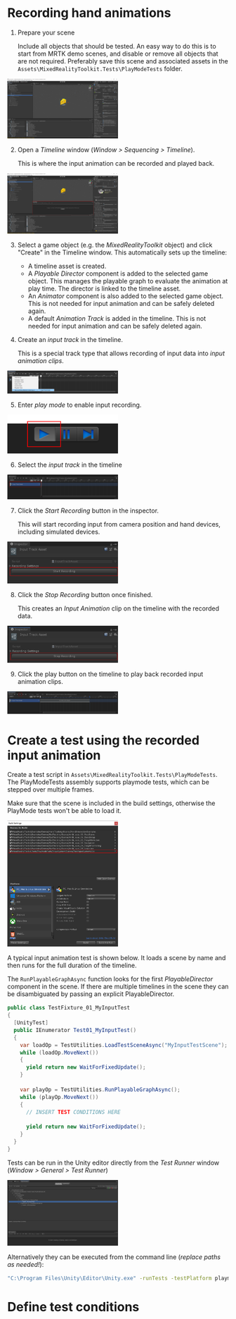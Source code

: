 # Recording hand animations

1. Prepare your scene

    Include all objects that should be tested. An easy way to do this is to start from MRTK demo scenes, and disable or remove all objects that are not required.
    Preferably save this scene and associated assets in the `Assets\MixedRealityToolkit.Tests\PlayModeTests` folder.

<a target="_blank" href="../../External/Documentation/Images/MRTK_InputTestRecording_TestScenePrep.png">
  <img src="../../External/Documentation/Images/MRTK_InputTestRecording_TestScenePrep.png" title="Hand Tracking Profile" width="50%" class="center" />
</a>

2. Open a _Timeline_ window (_Window > Sequencing > Timeline_).

    This is where the input animation can be recorded and played back.

<a target="_blank" href="../../External/Documentation/Images/MRTK_InputTestRecording_TimelineWindow.png">
  <img src="../../External/Documentation/Images/MRTK_InputTestRecording_TimelineWindow.png" title="Hand Tracking Profile" width="50%" class="center" />
</a>

3. Select a game object (e.g. the _MixedRealityToolkit_ object) and click "Create" in the Timeline window. This automatically sets up the timeline:
    * A timeline asset is created.
    * A _Playable Director_ component is added to the selected game object. This manages the playable graph to evaluate the animation at play time.
      The director is linked to the timeline asset.
    * An _Animator_ component is also added to the selected game object. This is not needed for input animation and can be safely deleted again.
    * A default _Animation Track_ is added in the timeline. This is not needed for input animation and can be safely deleted again.

4. Create an _input track_ in the timeline.

    This is a special track type that allows recording of input data into _input animation clips_.

<a target="_blank" href="../../External/Documentation/Images/MRTK_InputTestRecording_CreateInputTrack.png">
  <img src="../../External/Documentation/Images/MRTK_InputTestRecording_CreateInputTrack.png" title="Hand Tracking Profile" width="50%" class="center" />
</a>

5. Enter _play mode_ to enable input recording.

<a target="_blank" href="../../External/Documentation/Images/MRTK_InputTestRecording_EnterPlaymodeButton.png">
  <img src="../../External/Documentation/Images/MRTK_InputTestRecording_EnterPlaymodeButton.png" title="Hand Tracking Profile" width="50%" class="center" />
</a>

6. Select the _input track_ in the timeline

<a target="_blank" href="../../External/Documentation/Images/MRTK_InputTestRecording_SelectInputTrack.png">
  <img src="../../External/Documentation/Images/MRTK_InputTestRecording_SelectInputTrack.png" title="Hand Tracking Profile" width="50%" class="center" />
</a>

7. Click the _Start Recording_ button in the inspector.

    This will start recording input from camera position and hand devices, including simulated devices.

<a target="_blank" href="../../External/Documentation/Images/MRTK_InputTestRecording_StartRecordingButton.png">
  <img src="../../External/Documentation/Images/MRTK_InputTestRecording_StartRecordingButton.png" title="Hand Tracking Profile" width="50%" class="center" />
</a>

8. Click the _Stop Recording_ button once finished.

    This creates an _Input Animation_ clip on the timeline with the recorded data.

<a target="_blank" href="../../External/Documentation/Images/MRTK_InputTestRecording_StopRecordingButton.png">
  <img src="../../External/Documentation/Images/MRTK_InputTestRecording_StopRecordingButton.png" title="Hand Tracking Profile" width="50%" class="center" />
</a>

9. Click the play button on the timeline to play back recorded input animation clips.

<a target="_blank" href="../../External/Documentation/Images/MRTK_InputTestRecording_InputPlayback.png">
  <img src="../../External/Documentation/Images/MRTK_InputTestRecording_InputPlayback.png" title="Hand Tracking Profile" width="50%" class="center" />
</a>

# Create a test using the recorded input animation

Create a test script in `Assets\MixedRealityToolkit.Tests\PlayModeTests`. The PlayModeTests assembly supports playmode tests, which can be stepped over multiple frames.

Make sure that the scene is included in the build settings, otherwise the PlayMode tests won't be able to load it.

<a target="_blank" href="../../External/Documentation/Images/MRTK_InputTestRecording_BuildSettingsTestScene.png">
  <img src="../../External/Documentation/Images/MRTK_InputTestRecording_BuildSettingsTestScene.png" title="Hand Tracking Profile" width="50%" class="center" />
</a>

A typical input animation test is shown below. It loads a scene by name and then runs for the full duration of the timeline.

The `RunPlayableGraphAsync` function looks for the first _PlayableDirector_ component in the scene. If there are multiple timelines in the scene they can be disambiguated by passing an explicit PlayableDirector.

```csharp
public class TestFixture_01_MyInputTest
{
  [UnityTest]
  public IEnumerator Test01_MyInputTest()
  {
    var loadOp = TestUtilities.LoadTestSceneAsync("MyInputTestScene");
    while (loadOp.MoveNext())
    {
      yield return new WaitForFixedUpdate();
    }

    var playOp = TestUtilities.RunPlayableGraphAsync();
    while (playOp.MoveNext())
    {
      // INSERT TEST CONDITIONS HERE

      yield return new WaitForFixedUpdate();
    }
  }
}
```

Tests can be run in the Unity editor directly from the _Test Runner_ window (_Window > General > Test Runner_)

<a target="_blank" href="../../External/Documentation/Images/MRTK_InputTestRecording_TestRunner.png">
  <img src="../../External/Documentation/Images/MRTK_InputTestRecording_TestRunner.png" title="Hand Tracking Profile" width="50%" class="center" />
</a>

Alternatively they can be executed from the command line (_replace paths as needed!_):

```bash
"C:\Program Files\Unity\Editor\Unity.exe" -runTests -testPlatform playmode -projectPath "D:\mrtk" -batchmode -logFile "D:\mrtk_tests.log" -editorTestsResultFile "D:\mrtk_test_results.xml"
```

# Define test conditions
